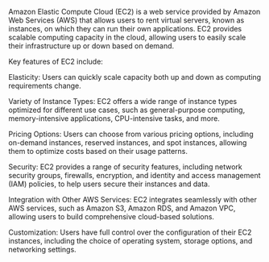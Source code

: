 Amazon Elastic Compute Cloud (EC2) is a web service provided by Amazon Web Services (AWS) that allows users to rent virtual servers, known as instances, on which they can run their own applications. EC2 provides scalable computing capacity in the cloud, allowing users to easily scale their infrastructure up or down based on demand.

Key features of EC2 include:

Elasticity: Users can quickly scale capacity both up and down as computing requirements change.

Variety of Instance Types: EC2 offers a wide range of instance types optimized for different use cases, such as general-purpose computing, memory-intensive applications, CPU-intensive tasks, and more.

Pricing Options: Users can choose from various pricing options, including on-demand instances, reserved instances, and spot instances, allowing them to optimize costs based on their usage patterns.

Security: EC2 provides a range of security features, including network security groups, firewalls, encryption, and identity and access management (IAM) policies, to help users secure their instances and data.

Integration with Other AWS Services: EC2 integrates seamlessly with other AWS services, such as Amazon S3, Amazon RDS, and Amazon VPC, allowing users to build comprehensive cloud-based solutions.

Customization: Users have full control over the configuration of their EC2 instances, including the choice of operating system, storage options, and networking settings.